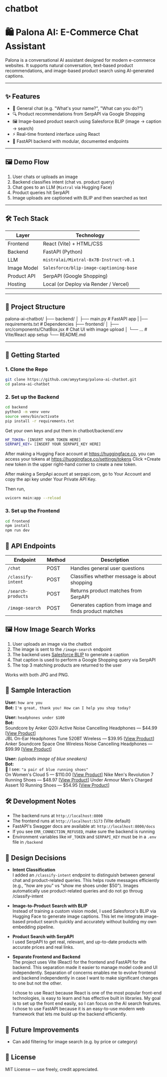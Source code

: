 # chatbot
# 🛍️ Palona AI: E-Commerce Chat Assistant

Palona is a conversational AI assistant designed for modern e-commerce websites. It supports natural conversation, text-based product recommendations, and image-based product search using AI-generated captions.

---

## ✨ Features

- 💬 General chat (e.g. "What's your name?", "What can you do?")
- 🔍 Product recommendations from SerpAPI via Google Shopping
- 🖼️ Image-based product search using Salesforce BLIP (image → caption → search)
- ⚡ Real-time frontend interface using React
- 🔧 FastAPI backend with modular, documented endpoints

---

## 🖼️ Demo Flow

1. User chats or uploads an image
2. Backend classifies intent (chat vs. product query)
3. Chat goes to an LLM (`Mixtral` via Hugging Face)
4. Product queries hit SerpAPI
5. Image uploads are captioned with BLIP and then searched as text

---

## 🛠️ Tech Stack

| Layer       | Technology                              |
|-------------|-----------------------------------------|
| Frontend    | React (Vite) + HTML/CSS                 |
| Backend     | FastAPI (Python)                        |
| LLM         | `mistralai/Mixtral-8x7B-Instruct-v0.1`  |
| Image Model | `Salesforce/blip-image-captioning-base`|
| Product API | SerpAPI (Google Shopping)               |
| Hosting     | Local (or Deploy via Render / Vercel)   |

---

## 📁 Project Structure

palona-ai-chatbot/
├── backend/
│ ├── main.py # FastAPI app
| |── requirements.txt # Dependencies
├── frontend/
│ ├── src/components/ChatBox.jsx # Chat UI with image upload
│ └── ... # Vite/React app setup
└── README.md


---

## 🚀 Getting Started

### 1. Clone the Repo

```bash
git clone https://github.com/amyytang/palona-ai-chatbot.git
cd palona-ai-chatbot
```

### 2. Set up the Backend

```bash
cd backend
python3 -m venv venv
source venv/bin/activate
pip install -r requirements.txt

```
Get your own keys and put them in chatbot/backend/.env
```bash
HF_TOKEN= [INSERT YOUR TOKEN HERE]
SERPAPI_KEY= [INSERT YOUR SERPAPI_KEY HERE]
```
After making a Hugging Face account at https://huggingface.co, you can access your tokens at https://huggingface.co/settings/tokens
Click +Create new token in the upper right-hand corner to create a new token.

After making a SerpApi acount at serpapi.com, go to Your Account and copy the api key under Your Private API Key.

Then run,
```bash
uvicorn main:app --reload
```
### 3. Set up the Frontend
```bash
cd frontend
npm install
npm run dev

```
## 🧠 API Endpoints

| Endpoint            | Method | Description                           |
|---------------------|--------|---------------------------------------|
| `/chat`             | POST   | Handles general user questions        |
| `/classify-intent`  | POST   | Classifies whether message is about shopping |
| `/search-products`  | POST   | Returns product matches from SerpAPI  |
| `/image-search`     | POST   | Generates caption from image and finds product matches |

## 🖼️ How Image Search Works

1. User uploads an image via the chatbot
2. The image is sent to the `/image-search` endpoint
3. The backend uses [Salesforce BLIP](https://huggingface.co/Salesforce/blip-image-captioning-base) to generate a caption
4. That caption is used to perform a Google Shopping query via SerpAPI
5. The top 3 matching products are returned to the user

Works with both JPG and PNG.

## 💬 Sample Interaction

**User:** `how are you`  
**Bot:** `I'm great, thank you! How can I help you shop today?`

**User:** `headphones under $100`  
**Bot:**  
Soundcore by Anker Q20i Active Noise Cancelling Headphones — $44.99 [<a href="https://www.google.com/shopping/product/15650450647653032436?gl=us" target="_blank"><u>View Product</u></a>]  
JBL On-Ear Headphones Tune 520BT Wireless — $39.95 [<a href="https://www.google.com/shopping/product/1652652966213390992?gl=us" target="_blank"><u>View Product</u></a>]  
Anker Soundcore Space One Wireless Noise Cancelling Headphones — $99.99 [<a href="https://www.google.com/shopping/product/2603543617841055287?gl=us" target="_blank"><u>View Product</u></a>]

**User:** *(uploads image of blue sneakers)*  
**Bot:**  
🧠 I see: `"a pair of blue running shoes"`  
On Women's Cloud 5 — $110.00 [<a href="https://www.google.com/shopping/product/16291363849044822863?gl=us" target="_blank"><u>View Product</u></a>]
Nike Men's Revolution 7 Running Shoes — $48.97 [<a href="https://www.google.com/shopping/product/3332658191799895157?gl=us" target="_blank"><u>View Product</u></a>]
Under Armour Men's Charged Assert 10 Running Shoes — $54.95 [<a href="https://www.google.com/shopping/product/921836573638826032?gl=us" target="_blank"><u>View Product</u></a>]

## 🛠️ Development Notes

- The backend runs at `http://localhost:8000`
- The frontend runs at `http://localhost:5173` (Vite default)
- FastAPI's Swagger docs are available at: `http://localhost:8000/docs`
- If you see `ERR_CONNECTION_REFUSED`, make sure the backend is running
- Environment variables like `HF_TOKEN` and `SERPAPI_KEY` must be in a `.env` file in `/backend`

## 🧠 Design Decisions

- **Intent Classification**  
  I added an `/classify-intent` endpoint to distinguish between general chat and product-related queries. This helps route messages efficiently (e.g., "how are you" vs "show me shoes under $50"). Images automatically use product-related queries and do not go throug /classify-intent

- **Image-to-Product Search with BLIP**  
  Instead of training a custom vision model, I used Salesforce's BLIP via Hugging Face to generate image captions. This let me integrate image-based product search quickly and accurately without building my own embedding pipeline.

- **Product Search with SerpAPI**  
  I used SerpAPI to get real, relevant, and up-to-date products with accurate prices and real links.

- **Separate Frontend and Backend**  
  The project uses Vite (React) for the frontend and FastAPI for the backend. This separation made it easier to manage model code and UI independently. Separation of concerns enables me to evolve frontend and backend independently in case I want to make significant changes to one but not the other.
  
  I chose to use React because React is one of the most popular front-end technologies, is easy to learn and has effective built in libraries. My goal is to set up the front end easily, so I can focus on the AI search features. I chose to use FastAPI because it is an easy-to-use modern web framework that lets me build up the backend efficiently.


## 🔮 Future Improvements

- Can add filtering for image search (e.g. by price or category)

## 📌 License

MIT License — use freely, credit appreciated.



